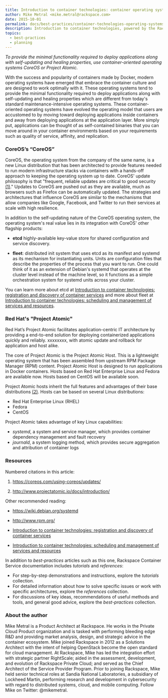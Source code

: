 ```yaml
---
title: Introduction to container technologies: container operating systems
author: Mike Metral <mike.metral@rackspace.com>
date: 2015-10-01
permalink: docs/best-practices/container-technologies-operating-systems/
description: Introduction to container technologies, powered by the Rackspace Container Service
topics:
  - best-practices
  - planning
---
```


*To provide the minimal functionality required to deploy applications along with self-updating and healing properties, use container-oriented operating systems CoreOS or Project Atomic.*

With the success and popularity of containers made by Docker, modern operating systems have emerged that embrace the container culture and are designed to work optimally with it. These operating systems tend to provide the minimal functionality required to deploy applications along with self-updating and healing properties which are different from today's standard maintenance-intensive operating systems. These container-oriented operating systems have evolved the operating model that users are accustomed to by moving toward deploying applications inside containers and away from deploying applications at the application layer. More simply put, applications can be thought of as self-contained binaries that you can move around in your container environments based on your requirements such as quality of service, affinity, and replication.

### CoreOS’s “CoreOS”

CoreOS, the operating system from the company of the same name, is a new Linux distribution that has been architected to provide features needed to run modern infrastructure stacks via containers with a hands-off approach to keeping the operating system up to date. CoreOS' update philosophy is that "frequent, reliable updates are critical to good security [(1)](#resources)." Updates to CoreOS are pushed out as they are available, much as browsers such as Firefox can be automatically updated. The strategies and architectures that influence CoreOS are similar to the mechanisms that allow companies like Google, Facebook, and Twitter to run their services at scale with high resilience.

In addition to the self-updating nature of the CoreOS operating system, the operating system's real value lies in
its integration with CoreOS' other flagship products:

- **etcd** highly-available key-value store for shared configuration
  and service discovery.

- **fleet**: distributed init system that uses etcd as its manifest
  and systemd as its mechanism for instantiating units. Units are
  configuration files that describe the properties of the process
  that you want to run. One could think of it as an extension of
  Debian's systemd that operates at the cluster level instead of the machine
  level, so it functions as a simple orchestration system for systemd
  units across your cluster.

You can learn more about 
etcd at [Introduction to container technologies: registration and discovery of container services](/container-technologies-registration-discover/)
and more about
fleet at [Introduction to container technologies: scheduling and management of services and resources](/container-technologies-scheduling-management/).

### Red Hat's "Project Atomic"

Red Hat’s Project Atomic facilitates application-centric IT architecture
by providing a end-to-end solution for deploying containerized
applications quickly and reliably. xxxxxxxx, with atomic update and rollback for
application and host alike.

The core of Project Atomic is the Project Atomic Host. This is a
lightweight operating system that has been assembled from upstream RPM Package Manager (RPM) content. Project Atomic Host is designed to run applications in Docker containers. Hosts based on Red Hat Enterprise Linux and Fedora are available now. Hosts based on CentOS will be available soon.

Project Atomic hosts inherit the full features and advantages of their
base distributions [(2)](#resources). Hosts can be based on several Linux distributions:

- Red Hat Enterprise Linux (RHEL)
- Fedora
- CentOS

Project Atomic takes advantage of key Linux capabilities:

- *systemd*, a system and service manager, which provides
container dependency management and fault recovery
- *journald*, a system logging method, which provides secure aggregation and attribution of container
logs

<a name="resources"></a>
### Resources

Numbered citations in this article:

1. <https://coreos.com/using-coreos/updates/>

2. <http://www.projectatomic.io/docs/introduction/>

Other recommended reading:

- <https://wiki.debian.org/systemd>

- <http://www.rpm.org/>

- [Introduction to container technologies: registration and discovery of container services](/container-technologies-registration-discover/)

- [Introduction to container technologies: scheduling and management of services and resources](/container-technologies-scheduling-management/)

In addition to *best-practices* articles such as this one,
Rackspace Container Service documentation includes *tutorials* and *references*:

* For step-by-step demonstrations and instructions, explore the *tutorials* collection.
* For detailed information about how to solve specific issues or work with specific architectures,
  explore the *references* collection.
* For discussions of key ideas, recommendations of useful methods and tools, and
  general good advice, explore the *best-practices* collection.

### About the author

Mike Metral is a Product Architect at Rackspace. He works in the Private Cloud Product organization and is tasked with performing bleeding edge R&D and providing market analysis, design, and strategic advice in the container ecosystem. Mike joined Rackspace in 2012 as a Solutions Architect with the intent of helping OpenStack become the open standard for cloud management. At Rackspace, Mike has led the integration effort with strategic partner RightScale; aided in the assessment, development, and evolution of Rackspace Private Cloud; and served as the Chief Architect of the Service Provider Program. Prior to joining Rackspace, Mike held senior technical roles at Sandia National Laboratories, a subsidiary of Lockheed Martin, performing research and development in cybersecurity with regard to distributed systems, cloud, and mobile computing. Follow Mike on Twitter: @mikemetral.
